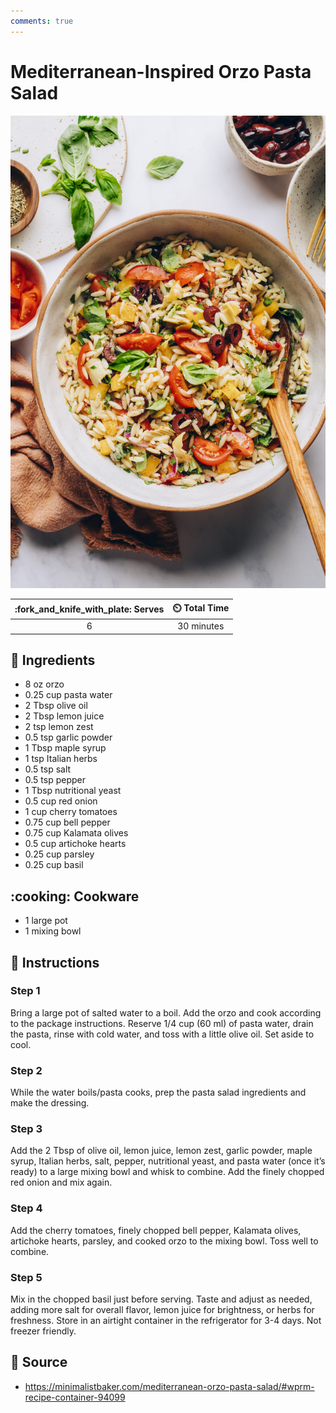 ```yaml
---
comments: true
---
```

# Mediterranean-Inspired Orzo Pasta Salad

![Mediterranean-Inspired Orzo Pasta Salad](../assets/images/mediterranean-inspired-orzo-pasta-salad.jpg)

| :fork_and_knife_with_plate: Serves | :timer_clock: Total Time |
|:----------------------------------:|:-----------------------: |
| 6 | 30 minutes |

## :salt: Ingredients

- 8 oz orzo
- 0.25 cup pasta water
- 2 Tbsp olive oil
- 2 Tbsp lemon juice
- 2 tsp lemon zest
- 0.5 tsp garlic powder
- 1 Tbsp maple syrup
- 1 tsp Italian herbs
- 0.5 tsp salt
- 0.5 tsp pepper
- 1 Tbsp nutritional yeast
- 0.5 cup red onion
- 1 cup cherry tomatoes
- 0.75 cup bell pepper
- 0.75 cup Kalamata olives
- 0.5 cup artichoke hearts
- 0.25 cup parsley
- 0.25 cup basil

## :cooking: Cookware

- 1 large pot
- 1 mixing bowl

## :pencil: Instructions

### Step 1

Bring a large pot of salted water to a boil. Add the orzo and cook according to the package instructions. Reserve 1/4
cup (60 ml) of pasta water, drain the pasta, rinse with cold water, and toss with a little olive oil. Set aside to cool.

### Step 2

While the water boils/pasta cooks, prep the pasta salad ingredients and make the dressing.

### Step 3

Add the 2 Tbsp of olive oil, lemon juice, lemon zest, garlic powder, maple syrup, Italian herbs, salt, pepper,
nutritional yeast, and pasta water (once it’s ready) to a large mixing bowl and whisk to combine. Add the finely
chopped red onion and mix again.

### Step 4

Add the cherry tomatoes, finely chopped bell pepper, Kalamata olives, artichoke hearts, parsley, and cooked orzo to the
mixing bowl. Toss well to combine.

### Step 5

Mix in the chopped basil just before serving. Taste and adjust as needed, adding more salt for overall flavor, lemon
juice for brightness, or herbs for freshness. Store in an airtight container in the refrigerator for 3-4 days. Not
freezer friendly.

## :link: Source

- <https://minimalistbaker.com/mediterranean-orzo-pasta-salad/#wprm-recipe-container-94099>
